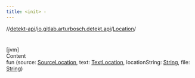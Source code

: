 ```yaml
---
title: <init> -
---
```

//[detekt-api](../../index.md)/[io.gitlab.arturbosch.detekt.api](../index.md)/[Location](index.md)/[<init>](-init-.md)



# <init>  
[jvm]  
Content  
fun [<init>](-init-.md)(source: [SourceLocation](../-source-location/index.md), text: [TextLocation](../-text-location/index.md), locationString: [String](https://kotlinlang.org/api/latest/jvm/stdlib/kotlin/-string/index.html), file: [String](https://kotlinlang.org/api/latest/jvm/stdlib/kotlin/-string/index.html))  



